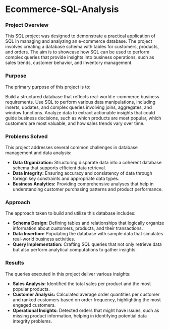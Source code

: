 # Ecommerce-SQL-Analysis

### Project Overview
This SQL project was designed to demonstrate a practical application of SQL in managing and analyzing an e-commerce database. The project involves creating a database schema with tables for customers, products, and orders. The aim is to showcase how SQL can be used to perform complex queries that provide insights into business operations, such as sales trends, customer behavior, and inventory management.

### Purpose
The primary purpose of this project is to:

Build a structured database that reflects real-world e-commerce business requirements.
Use SQL to perform various data manipulations, including inserts, updates, and complex queries involving joins, aggregates, and window functions.
Analyze data to extract actionable insights that could guide business decisions, such as which products are most popular, which customers are most valuable, and how sales trends vary over time.

### Problems Solved
This project addresses several common challenges in database management and data analysis:

- **Data Organization:** Structuring disparate data into a coherent database schema that supports efficient data retrieval.
- **Data Integrity:** Ensuring accuracy and consistency of data through foreign key constraints and appropriate data types.
- **Business Analytics:** Providing comprehensive analyses that help in understanding customer purchasing patterns and product performance.

### Approach
The approach taken to build and utilize this database includes:

- **Schema Design:** Defining tables and relationships that logically organize information about customers, products, and their transactions.
- **Data Insertion:** Populating the database with sample data that simulates real-world business activities.
- **Query Implementation:** Crafting SQL queries that not only retrieve data but also perform analytical computations to gather insights.

### Results
The queries executed in this project deliver various insights:

- **Sales Analysis:** Identified the total sales per product and the most popular products.
- **Customer Analysis:** Calculated average order quantities per customer and ranked customers based on order frequency, highlighting the most engaged customers.
- **Operational Insights:** Detected orders that might have issues, such as missing product information, helping in identifying potential data integrity problems.
